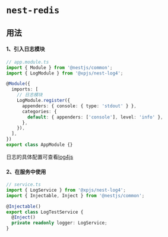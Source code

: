 # `nest-redis`

## 用法

#### 1、引入日志模块

```ts
// app.module.ts
import { Module } from '@nestjs/common';
import { LogModule } from '@xpjs/nest-log4';

@Module({
  imports: [
    // 日志模块
    LogModule.register({
      appenders: { console: { type: 'stdout' } },
      categories: {
        default: { appenders: ['console'], level: 'info' },
      },
    }),
  ],
})
export class AppModule {}
```

日志的具体配置可查看[log4js](https://log4js-node.github.io/log4js-node/)

#### 2、在服务中使用

```ts
// service.ts
import { LogService } from '@xpjs/nest-log4';
import { Injectable, Inject } from '@nestjs/common';

@Injectable()
export class LogTestService {
  @Inject()
  private readonly logger: LogService;
}
```

